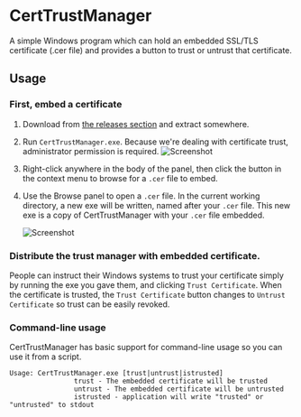# CertTrustManager
A simple Windows program which can hold an embedded SSL/TLS certificate (.cer file) and provides a button to trust or untrust that certificate.

## Usage

### First, embed a certificate
1. Download from [the releases section](https://github.com/bp2008/CertTrustManager/releases) and extract somewhere.
2. Run `CertTrustManager.exe`. Because we're dealing with certificate trust, administrator permission is required. 
![Screenshot](https://i.imgur.com/XMlGq3V.png)  
3. Right-click anywhere in the body of the panel, then click the button in the context menu to browse for a `.cer` file to embed.  
4. Use the Browse panel to open a `.cer` file.  In the current working directory, a new exe will be written, named after your `.cer` file.  This new exe is a copy of CertTrustManager with your `.cer` file embedded.  

    ![Screenshot](https://i.imgur.com/T7vPBfu.png)

### Distribute the trust manager with embedded certificate.

People can instruct their Windows systems to trust your certificate simply by running the exe you gave them, and clicking `Trust Certificate`.  When the certificate is trusted, the `Trust Certificate` button changes to `Untrust Certificate` so trust can be easily revoked.

### Command-line usage

CertTrustManager has basic support for command-line usage so you can use it from a script.

```
Usage: CertTrustManager.exe [trust|untrust|istrusted]
                trust - The embedded certificate will be trusted
                untrust - The embedded certificate will be untrusted
                istrusted - application will write "trusted" or "untrusted" to stdout
```
